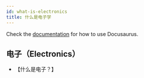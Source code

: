 ```yaml
---
id: what-is-electronics
title: 什么是电子学
---
```


Check the [documentation](https://docusaurus.io) for how to use Docusaurus.

## 电子（Electronics）
- 【什么是电子？】